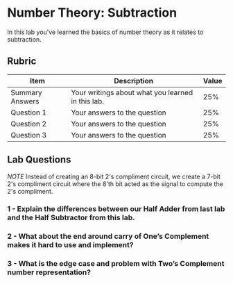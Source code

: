 # Number Theory: Subtraction

In this lab you've learned the basics of number theory as it relates to subtraction.

## Rubric

| Item | Description | Value |
| ---- | ----------- | ----- |
| Summary Answers | Your writings about what you learned in this lab. | 25% |
| Question 1 | Your answers to the question | 25% |
| Question 2 | Your answers to the question | 25% |
| Question 3 | Your answers to the question | 25% |

## Lab Questions

*NOTE* Instead of creating an 8-bit 2's compliment circuit, we create a 7-bit 2's compliment circuit where the 8'th bit acted as the signal to compute the 2's compliment.

### 1 - Explain the differences between our Half Adder from last lab and the Half Subtractor from this lab.

### 2 - What about the end around carry of One’s Complement makes it hard to use and implement?

### 3 - What is the edge case and problem with Two’s Complement number representation?

